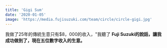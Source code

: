 ```yaml
---
title: 'Gigi Sum'
date: '2020-01-05'
image: 'https://media.fujisuzuki.com/team/circle/circle-gigi.jpg'
---
```

我做了25年的傳統生意只有$8，000的收入，"我聽了 **Fuji Suzuki的說話，讓我成功做到了，現在五位數字收入的生意。**